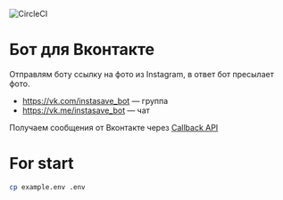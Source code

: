 ![CircleCI](https://img.shields.io/circleci/build/github/sgaynetdinov/instasave_bot/master.svg?label=build%20master)

# Бот для Вконтакте

Отправлям боту ссылку на фото из Instagram, в ответ бот пресылает фото.

- https://vk.com/instasave_bot — группа
- https://vk.me/instasave_bot — чат

Получаем сообщения от Вконтакте через [Callback API](https://vk.com/dev/callback_api)


# For start

```bash
cp example.env .env
```
